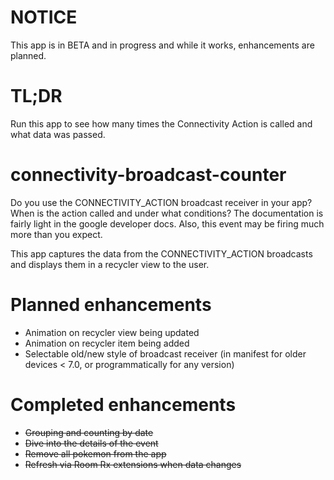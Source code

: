 # NOTICE
This app is in BETA and in progress and while it works, enhancements are planned.

# TL;DR
Run this app to see how many times the Connectivity Action is called and what data was passed.

# connectivity-broadcast-counter
Do you use the CONNECTIVITY_ACTION broadcast receiver in your app? When is the action called and under what conditions? The documentation is fairly light in the google developer docs. Also, this event may be firing much more than you expect.

This app captures the data from the CONNECTIVITY_ACTION broadcasts and displays them in a recycler view to the user.

# Planned enhancements
* Animation on recycler view being updated
* Animation on recycler item being added
* Selectable old/new style of broadcast receiver (in manifest for older devices < 7.0, or programmatically for any version)

# Completed enhancements
* ~~Grouping and counting by date~~
* ~~Dive into the details of the event~~
* ~~Remove all pokemon from the app~~
* ~~Refresh via Room Rx extensions when data changes~~


